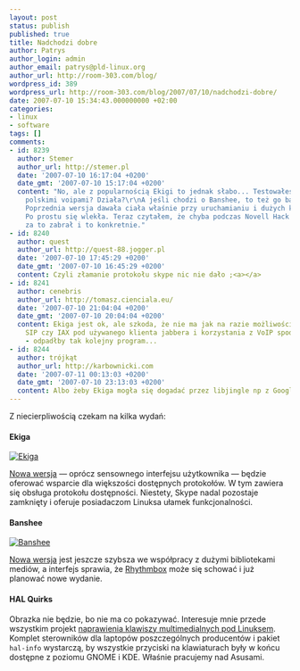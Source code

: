 ```yaml
---
layout: post
status: publish
published: true
title: Nadchodzi dobre
author: Patrys
author_login: admin
author_email: patrys@pld-linux.org
author_url: http://room-303.com/blog/
wordpress_id: 389
wordpress_url: http://room-303.com/blog/2007/07/10/nadchodzi-dobre/
date: 2007-07-10 15:34:43.000000000 +02:00
categories:
- linux
- software
tags: []
comments:
- id: 8239
  author: Stemer
  author_url: http://stemer.pl
  date: '2007-07-10 16:17:04 +0200'
  date_gmt: '2007-07-10 15:17:04 +0200'
  content: "No, ale z popularnością Ekigi to jednak słabo... Testowałeś to z jakimiś
    polskimi voipami? Działa?\r\nA jeśli chodzi o Banshee, to też go bardzo wyczekuję.
    Poprzednia wersja dawała ciała właśnie przy uruchamianiu i dużych kolekcjach...
    Po prostu się wlekła. Teraz czytałem, że chyba podczas Novell Hack Week ktoś się
    za to zabrał i to konkretnie."
- id: 8240
  author: quest
  author_url: http://quest-88.jogger.pl
  date: '2007-07-10 17:45:29 +0200'
  date_gmt: '2007-07-10 16:45:29 +0200'
  content: Czyli złamanie protokołu skype nic nie dało ;<a></a>
- id: 8241
  author: cenebris
  author_url: http://tomasz.cienciala.eu/
  date: '2007-07-10 21:04:04 +0200'
  date_gmt: '2007-07-10 20:04:04 +0200'
  content: Ekiga jest ok, ale szkoda, że nie ma jak na razie możliwości podpięcia
    SIP czy IAX pod używanego klienta jabbera i korzystania z VoIP spod jabbera właśnie
    - odpadłby tak kolejny program...
- id: 8244
  author: trójkąt
  author_url: http://karbownicki.com
  date: '2007-07-11 00:13:03 +0200'
  date_gmt: '2007-07-10 23:13:03 +0200'
  content: Albo żeby Ekiga mogła się dogadać przez libjingle np z GoogleTalkiem.
---
```

<p>Z niecierpliwością czekam na kilka wydań:</p>

<h4>Ekiga</h4>

<p class="strip"><a href="http://blog.ekiga.net/?p=61"><img src="http://blog.ekiga.net/wp-content/uploads/2007/05/presence.png" alt="Ekiga" /></a></p>

<p><a href="http://blog.ekiga.net/?p=61">Nowa wersja</a> — oprócz sensownego interfejsu użytkownika — będzie oferować wsparcie dla większości dostępnych protokołów. W tym zawiera się obsługa protokołu dostępności. Niestety, Skype nadal pozostaje zamknięty i oferuje posiadaczom Linuksa ułamek funkcjonalności.</p>

<h4>Banshee</h4>

<p class="strip"><a href="http://abock.org/2007/06/29/you-can-cast-more-than-one-vote/"><img src="http://abock.org/blog-images/banshee-ng-thumb.png" alt="Banshee" /></a></p>

<p><a href="http://abock.org/2007/06/29/you-can-cast-more-than-one-vote/">Nowa wersja</a> jest jeszcze szybsza we współpracy z dużymi bibliotekami mediów, a interfejs sprawia, że <a href="http://www.gnome.org/projects/rhythmbox/">Rhythmbox</a> może się schować i już planować nowe wydanie.</p>

<h4>HAL Quirks</h4>

<p>Obrazka nie będzie, bo nie ma co pokazywać. Interesuje mnie przede wszystkim projekt <a href="http://people.freedesktop.org/%7Ehughsient/quirk/quirk-keymap-index.html">naprawienia klawiszy multimedialnych pod Linuksem</a>. Komplet sterowników dla laptopów poszczególnych producentów i pakiet <code>hal-info</code> wystarczą, by wszystkie przyciski na klawiaturach były w końcu dostępne z poziomu GNOME i KDE. Właśnie pracujemy nad Asusami.</p>

